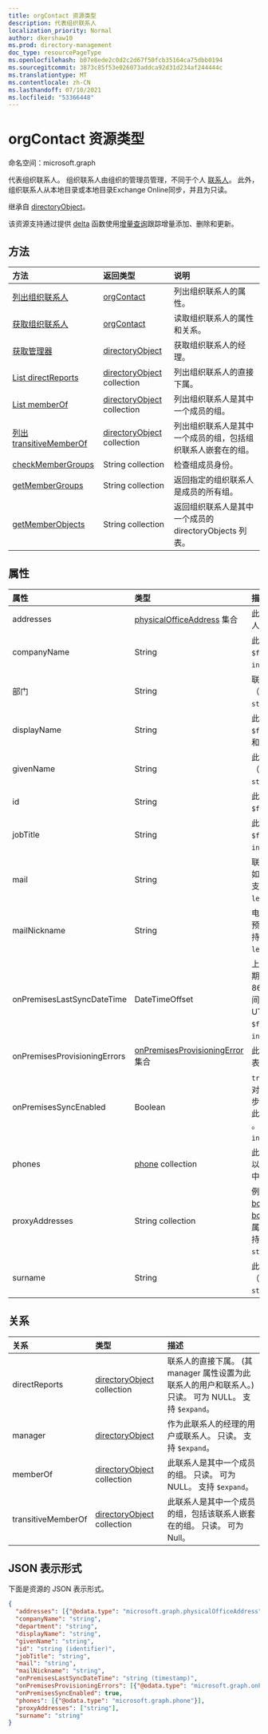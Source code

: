 ```yaml
---
title: orgContact 资源类型
description: 代表组织联系人
localization_priority: Normal
author: dkershaw10
ms.prod: directory-management
doc_type: resourcePageType
ms.openlocfilehash: b07e8ede2c0d2c2d67f50fcb35164ca75dbb0194
ms.sourcegitcommit: 3873c85f53e026073addca92d31d234af244444c
ms.translationtype: MT
ms.contentlocale: zh-CN
ms.lasthandoff: 07/10/2021
ms.locfileid: "53366448"
---
```

# <a name="orgcontact-resource-type"></a>orgContact 资源类型

命名空间：microsoft.graph

代表组织联系人。 组织联系人由组织的管理员管理，不同于个人 [联系人](contact.md)。 此外，组织联系人从本地目录或本地目录Exchange Online同步，并且为只读。

继承自 [directoryObject](directoryobject.md)。

该资源支持通过提供 [delta](../api/orgcontact-delta.md) 函数使用[增量查询](/graph/delta-query-overview)跟踪增量添加、删除和更新。

## <a name="methods"></a>方法

| 方法                                                                  | 返回类型                                      | 说明                                                                                                                 |
|:------------------------------------------------------------------------|:-------------------------------------------------|:----------------------------------------------------------------------------------------------------------------------------|
| [列出组织联系人](../api/orgcontact-list.md)               | [orgContact](orgcontact.md)                      | 列出组织联系人的属性。                                                                                 |
| [获取组织联系人](../api/orgcontact-get.md)                  | [orgContact](orgcontact.md)                      | 读取组织联系人的属性和关系。                                                             |
| [获取管理器](../api/orgcontact-get-manager.md)                         | [directoryObject](directoryobject.md)            | 获取组织联系人的经理。                                                                                   |
| [List directReports](../api/orgcontact-list-directreports.md)           | [directoryObject](directoryobject.md) collection | 列出组织联系人的直接下属。                                                                           |
| [List memberOf](../api/orgcontact-list-memberof.md)                     | [directoryObject](directoryobject.md) collection | 列出组织联系人是其中一个成员的组。                                                                   |
| [列出 transitiveMemberOf](../api/orgcontact-list-transitivememberof.md) | [directoryObject](directoryobject.md) collection | 列出组织联系人是其中一个成员的组，包括组织联系人嵌套在的组。 |
| [checkMemberGroups](../api/orgcontact-checkmembergroups.md)             | String collection                                | 检查组成员身份。                                                                                                 |
| [getMemberGroups](../api/orgcontact-getmembergroups.md)                 | String collection                                | 返回指定的组织联系人是成员的所有组。                                             |
| [getMemberObjects](../api/orgcontact-getmemberobjects.md)               | String collection                                | 返回组织联系人是其中一个成员的 directoryObjects 列表。                                               |

## <a name="properties"></a>属性

| 属性                     | 类型                                                                     | 描述                                                                                                                                                                                                                                                                                                                        |
|:-----------------------------|:-------------------------------------------------------------------------|:-----------------------------------------------------------------------------------------------------------------------------------------------------------------------------------------------------------------------------------------------------------------------------------------------------------------------------------|
| addresses                    | [physicalOfficeAddress](physicalofficeaddress.md) 集合             | 此组织联系人的邮寄地址。 目前，联系人只能有一个物理地址。                                                                                                                                                                                                                            |
| companyName                  | String                                                                   | 此组织联系人所属的公司的名称。  支持 `$filter` （`eq`、 `ne`、 `NOT`、 `ge`、 `le`、 `in`、 `startsWith`）。                                                                                                                                                                                          |
| 部门                   | String                                                                   | 联系人工作部门的名称。  支持 `$filter` （`eq`、 `ne`、 `NOT`、 `ge`、 `le`、 `in`、 `startsWith`）。                                                                                                                                                                                                   |
| displayName                  | String                                                                   | 此组织联系人的显示名称。 支持 `$filter` `eq` `ne` `NOT` (、、、、、、) 、 `ge` `le` `in` 和 `startsWith` `$search` `$orderBy` 。                                                                                                                                                                                   |
| givenName                    | String                                                                   | 此组织联系人的名字。 支持 `$filter` （`eq`、 `ne`、 `NOT`、 `ge`、 `le`、 `in`、 `startsWith`）。                                                                                                                                                                                                                |
| id                           | String                                                                   | 此组织联系人的唯一标识符。  支持 `$filter` （`eq`、 `ne`、 `NOT`、 `in`）。                                                                                                                                                                                                                                  |
| jobTitle                     | String                                                                   | 此组织联系人的工作职务。 支持 `$filter` （`eq`、 `ne`、 `NOT`、 `ge`、 `le`、 `in`、 `startsWith`）。                                                                                                                                                                                                                 |
| mail                         | String                                                                   | 联系人的 SMTP 地址，例如"jeff@contoso.onmicrosoft.com"。 支持 `$filter` （`eq`、 `ne`、 `NOT`、 `ge`、 `le`、 `in`、 `startsWith`）。                                                                                                                                                                             |
| mailNickname                 | String                                                                   | 电子邮件别名 (电子邮件地址的一部分预先挂起的 @ 符号) 此组织联系人。 支持 `$filter` （`eq`、 `ne`、 `NOT`、 `ge`、 `le`、 `in`、 `startsWith`）。                                                                                                                                                           |
| onPremisesLastSyncDateTime   | DateTimeOffset                                                           | 上次从本地 AD 同步此组织联系人的日期和时间。 此日期和时间信息使用 ISO 8601 格式，并且始终采用 UTC 时间。 例如，2014 年 1 月 1 日午夜 UTC 为 `2014-01-01T00:00:00Z`。 支持 `$filter` （`eq`、 `ne`、 `NOT`、 `ge`、 `le`、 `in`）。                             |
| onPremisesProvisioningErrors | [onPremisesProvisioningError](onpremisesprovisioningerror.md) 集合 | 此组织联系人的任何同步设置错误的列表。 支持 `$filter`（`eq`、`NOT`）。                                                                                                                                                                                                                 |
| onPremisesSyncEnabled        | Boolean                                                                  | `true`如果此对象从本地目录同步;如果此对象最初从本地目录同步，但不再同步，现在 `false` 在Exchange; `null`如果此对象从未从本地目录同步，则 (同步) 。 支持 `$filter` （`eq`、 `ne`、 `NOT`、 `in`）。 |
| phones                       | [phone](phone.md) collection                                             | 此组织联系人的电话列表。 电话类型可以是移动、商业和 businessFax。 集合中只能存在每种类型之一。                                                                                                                                                                 |
| proxyAddresses               | String collection                                                        | 例如："SMTP： bob@contoso.com"、"smtp： bob@sales.contoso.com"。 需要多值属性筛选器表达式的 **any** 运算符。 支持 `$filter` （`eq`、 `NOT`、 `ge`、 `le`、 `startsWith`）。                                                                                                               |
| surname                      | String                                                                   | 此组织联系人的姓氏。 支持 `$filter` （`eq`、 `ne`、 `NOT`、 `ge`、 `le`、 `in`、 `startsWith`）。                                                                                                                                                                                                                 |

## <a name="relationships"></a>关系

| 关系       | 类型                                             | 描述                                                                                                                                            |
|:-------------------|:-------------------------------------------------|:-------------------------------------------------------------------------------------------------------------------------------------------------------|
| directReports      | [directoryObject](directoryobject.md) collection | 联系人的直接下属。  (其 manager 属性设置为此联系人的用户和联系人。) 只读。 可为 NULL。 支持 `$expand`。 |
| manager            | [directoryObject](directoryobject.md)            | 作为此联系人的经理的用户或联系人。 只读。 支持 `$expand`。                                                                     |
| memberOf           | [directoryObject](directoryobject.md) collection | 此联系人是其中一个成员的组。 只读。 可为 NULL。 支持 `$expand`。                                                                      |
| transitiveMemberOf | [directoryObject](directoryobject.md) collection | 此联系人是其中一个成员的组，包括该联系人嵌套在的组。 只读。 可为 Null。                                       |

## <a name="json-representation"></a>JSON 表示形式

下面是资源的 JSON 表示形式。

<!-- {
  "blockType": "resource",
  "optionalProperties": [
    "directReports",
    "manager",
    "memberOf"
  ],
  "keyProperty": "id",
  "baseType":"microsoft.graph.entity",
  "@odata.type": "microsoft.graph.orgcontact"
}-->

```json
{
  "addresses": [{"@odata.type": "microsoft.graph.physicalOfficeAddress"}],
  "companyName": "string",
  "department": "string",
  "displayName": "string",
  "givenName": "string",
  "id": "string (identifier)",
  "jobTitle": "string",
  "mail": "string",
  "mailNickname": "string",
  "onPremisesLastSyncDateTime": "string (timestamp)",
  "onPremisesProvisioningErrors": [{"@odata.type": "microsoft.graph.onPremisesProvisioningError"}],
  "onPremisesSyncEnabled": true,
  "phones": [{"@odata.type": "microsoft.graph.phone"}],
  "proxyAddresses": ["string"],
  "surname": "string"
}
```

<!-- uuid: 8fcb5dbc-d5aa-4681-8e31-b001d5168d79
2015-10-25 14:57:30 UTC -->
<!--
{
  "type": "#page.annotation",
  "description": "orgContact resource",
  "keywords": "",
  "section": "documentation",
  "tocPath": "",
  "suppressions": []
}
-->


